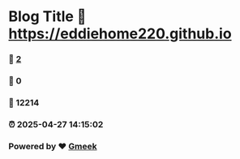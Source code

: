 # Blog Title :link: https://eddiehome220.github.io 
### :page_facing_up: [2](https://eddiehome220.github.io/tag.html) 
### :speech_balloon: 0 
### :hibiscus: 12214 
### :alarm_clock: 2025-04-27 14:15:02 
### Powered by :heart: [Gmeek](https://github.com/Meekdai/Gmeek)
